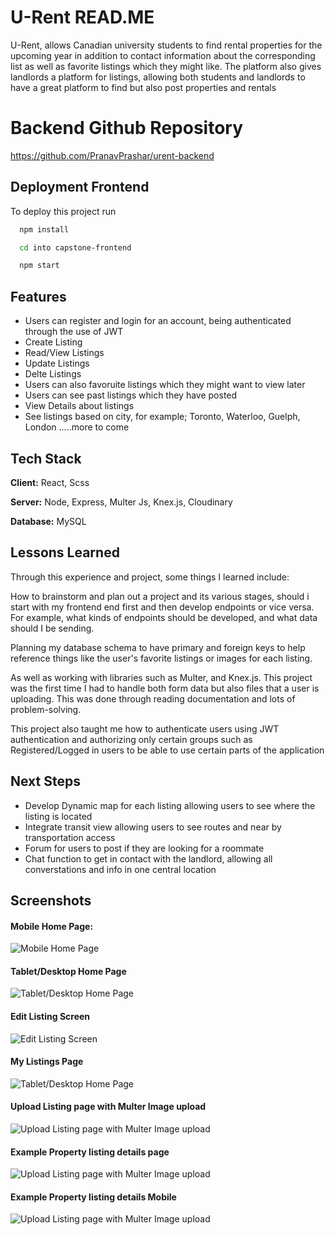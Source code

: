 
# U-Rent READ.ME

U-Rent, allows Canadian university students to find rental properties for the upcoming year in 
addition to contact information about the corresponding list as well as favorite listings which they might like. 
The platform also gives landlords a platform for listings, allowing both students and landlords to have a great 
platform to find but also post properties and rentals

# Backend Github Repository

https://github.com/PranavPrashar/urent-backend




## Deployment Frontend

To deploy this project run

```bash
  npm install
```

```bash
  cd into capstone-frontend
```
```bash
  npm start
```


## Features

- Users can register and login for an account, being authenticated through the use of JWT
- Create Listing
- Read/View Listings
- Update Listings
- Delte Listings
- Users can also favoruite listings which they might want to view later
- Users can see past listings which they have posted 
- View Details about listings
- See listings based on city, for example; Toronto, Waterloo, Guelph, London .....more to come



## Tech Stack

**Client:** React, Scss

**Server:** Node, Express, Multer Js, Knex.js, Cloudinary

**Database:** MySQL


## Lessons Learned

Through this experience and project, some things I learned include:

How to brainstorm and plan out a project and its various stages, should i start with my frontend end first and then develop endpoints or vice versa. For example, what kinds of endpoints should be developed, and what data should I be sending. 

Planning my database schema to have primary and foreign keys to help reference things like the user's favorite listings or images for each listing. 

As well as working with libraries such as Multer, and Knex.js. This project was the first time I had to handle both form data but also files that a user is uploading. This was done through reading documentation and lots of problem-solving. 

This project also taught me how to authenticate users using JWT authentication and authorizing only certain groups such as Registered/Logged in users to be able to use certain parts of the application 

## Next Steps
- Develop Dynamic map for each listing allowing users to see where the listing is located
- Integrate transit view allowing users to see routes and near by transportation access
- Forum for users to post if they are looking for a roommate 
- Chat function to get in contact with the landlord, allowing all converstations and info in one central location

## Screenshots
#### Mobile Home Page:
![Mobile Home Page](https://i.imgur.com/PFAcEQ7.png)
#### Tablet/Desktop Home Page
![Tablet/Desktop Home Page](https://i.imgur.com/xiO1L6z.png)


#### Edit Listing Screen
![Edit Listing Screen](https://i.imgur.com/tt3H4iS.png)
#### My Listings Page
![Tablet/Desktop Home Page](https://i.imgur.com/zgq7wp2.png)
#### Upload Listing page with Multer Image upload
![Upload Listing page with Multer Image upload](https://i.imgur.com/j0nv3ei.png)
#### Example Property listing details page
![Upload Listing page with Multer Image upload](https://i.imgur.com/KcGEkQS.png)


#### Example Property listing details Mobile
![Upload Listing page with Multer Image upload](https://i.imgur.com/dcDd0at.png)





